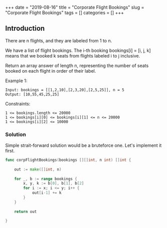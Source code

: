 +++
date = "2019-08-16"
title = "Corporate Flight Bookings"
slug = "Corporate Flight Bookings"
tags = []
categories = []
+++

## Introduction

There are n flights, and they are labeled from 1 to n.

We have a list of flight bookings.  The i-th booking bookings[i] = [i, j, k] means that we booked k seats from flights labeled i to j inclusive.

Return an array answer of length n, representing the number of seats booked on each flight in order of their label.

 

Example 1:
```
Input: bookings = [[1,2,10],[2,3,20],[2,5,25]], n = 5
Output: [10,55,45,25,25]
```

Constraints:
```
1 <= bookings.length <= 20000
1 <= bookings[i][0] <= bookings[i][1] <= n <= 20000
1 <= bookings[i][2] <= 10000
```

### Solution

Simple strait-forward solution would be a bruteforce one. Let's implement it first.

``` go
func corpFlightBookings(bookings [][]int, n int) []int {
    
    out := make([]int, n)
    
    for _, b := range bookings {
        x, y, k := b[0], b[1], b[2]
        for i := x; i <= y; i++ {
            out[i-1] += k
        }
    }
    
    return out
    
}
```


